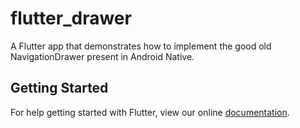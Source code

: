 # flutter_drawer

A Flutter app that demonstrates how to implement the good old NavigationDrawer present in Android Native.

## Getting Started

For help getting started with Flutter, view our online
[documentation](https://flutter.io/).
